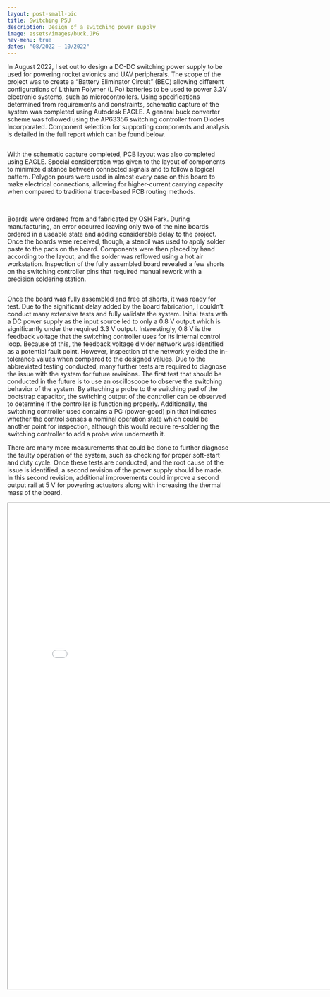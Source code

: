 ```yaml
---
layout: post-small-pic
title: Switching PSU
description: Design of a switching power supply
image: assets/images/buck.JPG
nav-menu: true
dates: "08/2022 – 10/2022"
---
```


In August 2022, I set out to design a DC-DC switching power supply to be used for powering rocket avionics and UAV peripherals. The scope of the project was to create a “Battery Eliminator Circuit” (BEC) allowing different configurations of Lithium Polymer (LiPo) batteries to be used to power 3.3V electronic systems, such as microcontrollers. Using specifications determined from requirements and constraints, schematic capture of the system was completed using Autodesk EAGLE. A general buck converter scheme was followed using the AP63356 switching controller from Diodes Incorporated. Component selection for supporting components and analysis is detailed in the full report which can be found below.

<span class="image fit-small"><img src="{% link assets/images/psu/schematic.png %}" alt="" /></span>

With the schematic capture completed, PCB layout was also completed using EAGLE. Special consideration was given to the layout of components to minimize distance between connected signals and to follow a logical pattern. Polygon pours were used in almost every case on this board to make electrical connections, allowing for higher-current carrying capacity when compared to traditional trace-based PCB routing methods.

<span class="image fit-small"><img src="{% link assets/images/psu/layout_top.png %}" alt="" /></span> <span class="image fit-small"><img src="{% link assets/images/psu/layout_bottom.png %}" alt="" /></span>

Boards were ordered from and fabricated by OSH Park. During manufacturing, an error occurred leaving only two of the nine boards ordered in a useable state and adding considerable delay to the project. Once the boards were received, though, a stencil was used to apply solder paste to the pads on the board. Components were then placed by hand according to the layout, and the solder was reflowed using a hot air workstation. Inspection of the fully assembled board revealed a few shorts on the switching controller pins that required manual rework with a precision soldering station.

<span class="image fit-small"><img src="{% link assets/images/psu/microscope.JPG %}" alt="" /></span>

Once the board was fully assembled and free of shorts, it was ready for test. Due to the significant delay added by the board fabrication, I couldn’t conduct many extensive tests and fully validate the system. Initial tests with a DC power supply as the input source led to only a 0.8 V output which is significantly under the required 3.3 V output. Interestingly, 0.8 V is the feedback voltage that the switching controller uses for its internal control loop. Because of this, the feedback voltage divider network was identified as a potential fault point. However, inspection of the network yielded the in-tolerance values when compared to the designed values. Due to the abbreviated testing conducted, many further tests are required to diagnose the issue with the system for future revisions. The first test that should be conducted in the future is to use an oscilloscope to observe the switching behavior of the system. By attaching a probe to the switching pad of the bootstrap capacitor, the switching output of the controller can be observed to determine if the controller is functioning properly. Additionally, the switching controller used contains a PG (power-good) pin that indicates whether the control senses a nominal operation state which could be another point for inspection, although this would require re-soldering the switching controller to add a probe wire underneath it.

There are many more measurements that could be done to further diagnose the faulty operation of the system, such as checking for proper soft-start and duty cycle. Once these tests are conducted, and the root cause of the issue is identified, a second revision of the power supply should be made. In this second revision, additional improvements could improve a second output rail at 5 V for powering actuators along with increasing the thermal mass of the board.

<iframe src="/assets/Roller_Switching_PSU.pdf" style="display:block;margin:auto;"  width="800px" height="1100px"></iframe>